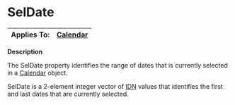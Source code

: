 




<h1 class="heading"><span class="name">SelDate</span></h1>

| Applies To: | [Calendar](../a-z/calendar.md) |
| --- | ---  |


**Description**


The SelDate property identifies the range of dates that is currently selected in a [Calendar](../a-z/calendar.md) object.


SelDate is a 2-element integer vector of [IDN](../Miscellaneous/International%20Day%20Number.htm) values that identifies the first and last dates that are currently selected.



